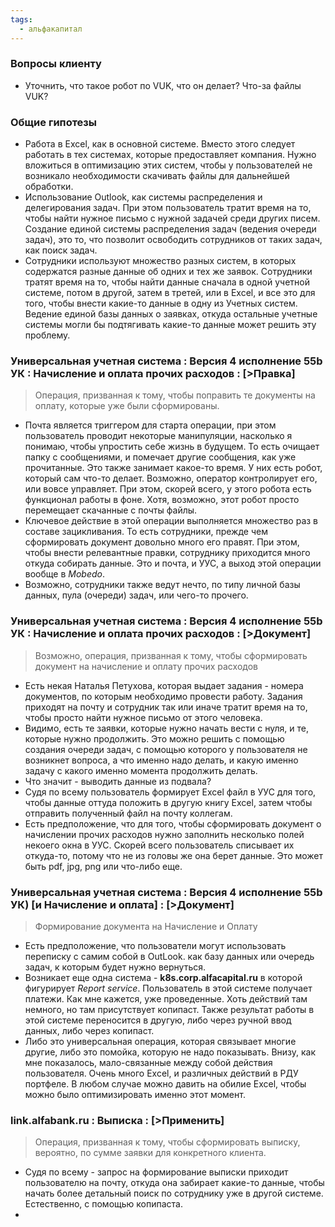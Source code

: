 ```yaml
---
tags:
  - альфакапитал
---
```

### Вопросы клиенту
- Уточнить, что такое робот по VUK, что он делает? Что-за файлы VUK? 

### Общие гипотезы
- Работа в Excel, как  в основной системе. Вместо этого следует работать в тех системах, которые предоставляет компания. Нужно вложиться в оптимизацию этих систем, чтобы у пользователей не возникало необходимости скачивать файлы для дальнейшей обработки.
- Использование Outlook, как системы распределения и делегирования задач. При этом пользователь тратит время на то, чтобы найти нужное письмо с нужной задачей среди других писем. 
  Создание единой системы распределения задач (ведения очереди задач), это то, что позволит освободить сотрудников от таких задач, как поиск задач.
- Сотрудники используют множество разных систем, в которых содержатся разные данные об одних и тех же заявок. Сотрудники тратят время на то, чтобы найти данные сначала в одной учетной системе, потом в другой, затем в третей, или в Excel, и все это для того, чтобы внести какие-то данные в одну из Учетных систем. 
  Ведение единой базы данных о заявках, откуда остальные учетные системы могли бы подтягивать какие-то данные может решить эту проблему.

### Универсальная учетная система : Версия 4 исполнение 55b УК : Начисление и оплата прочих расходов : \[>Правка]
>Операция, призванная к тому, чтобы поправить те документы на оплату, которые уже были сформированы.

- Почта является триггером для старта операции, при этом пользователь проводит некоторые манипуляции, насколько я понимаю, чтобы упростить себе жизнь в будущем. То есть очищает папку с сообщениями, и помечает другие сообщения, как уже прочитанные. Это также занимает какое-то время.
  У них есть робот, который сам что-то делает. Возможно, оператор контролирует его, или вовсе управляет. При этом, скорей всего, у этого робота есть функционал работы в фоне.
  Хотя, возможно, этот робот просто перемещает скачанные с почты файлы.
- Ключевое действие в этой операции выполняется множество раз в составе зацикливания. То есть сотрудники, прежде чем сформировать документ довольно много его правят. При этом, чтобы внести релевантные правки, сотруднику приходится много откуда собирать данные. Это и почта, и УУС, а выход этой операции вообще в *Mobedo*.
- Возможно, сотрудники также ведут нечто, по типу личной базы данных, пула (очереди) задач, или чего-то прочего.

### Универсальная учетная система : Версия 4 исполнение 55b УК : Начисление и оплата прочих расходов : \[>Документ]
>Возможно, операция, призванная к тому, чтобы сформировать документ на начисление и оплату прочих расходов

- Есть некая Наталья Петухова, которая выдает задания - номера документов, по которым необходимо провести работу.
  Задания приходят на почту и сотрудник так или иначе тратит время на то, чтобы просто найти нужное письмо от этого человека.
- Видимо, есть те заявки, которые нужно начать вести с нуля, и те, которые нужно продолжить. 
  Это можно решить с помощью создания очереди задач, с помощью которого у пользователя не возникнет вопроса, а что именно надо делать, и какую именно задачу с какого именно момента продолжить делать.
- Что значит - выводить данные из подвала?
- Судя по всему пользователь формирует Excel файл в УУС для того, чтобы  данные оттуда положить в другую книгу Excel, затем чтобы отправить полученный файл на почту коллегам.
- Есть предположение, что для того, чтобы сформировать документ о начислении прочих расходов нужно заполнить несколько полей некоего окна в УУС. Скорей всего пользователь списывает их откуда-то, потому что не из головы же она берет данные. Это может быть pdf, jpg, png или что-либо еще.

### Универсальная учетная система : Версия 4 исполнение 55b УК) \[и Начисление и оплата] : \[>Документ]
>Формирование документа на Начисление и Оплату

- Есть предположение, что пользователи могут использовать переписку с самим собой в OutLook. как базу данных или очередь задач, к которым будет нужно вернуться.
- Возникает еще одна система - **k8s.corp.alfacapital.ru** в которой фигурирует *Report service*. Пользователь в этой системе получает платежи. Как мне кажется, уже проведенные.
  Хоть действий там немного, но там присутствует копипаст. Также результат работы в этой системе переносится в другую, либо через ручной ввод данных, либо через копипаст.
- Либо это универсальная операция, которая связывает многие другие, либо это помойка, которую не надо показывать. Внизу, как мне показалось, мало-связанные между собой действия пользователя. Очень много Excel, и различных действий в РДУ портфеле.
  В любом случае можно давить на обилие Excel, чтобы можно было оптимизировать именно этот момент.

### link.alfabank.ru : Выписка : \[>Применить]
>Операция, призванная к тому, чтобы сформировать выписку, вероятно, по сумме заявки для конкретного клиента. 

- Судя по всему - запрос на формирование выписки приходит пользователю на почту, откуда она забирает какие-то данные, чтобы начать более детальный поиск по сотруднику уже в другой системе. Естественно, с помощью копипаста.
- 